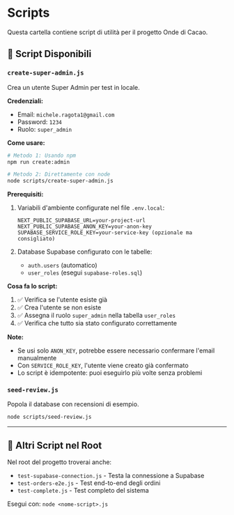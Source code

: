 # Scripts

Questa cartella contiene script di utilità per il progetto Onde di Cacao.

## 🔧 Script Disponibili

### `create-super-admin.js`

Crea un utente Super Admin per test in locale.

**Credenziali:**
- Email: `michele.ragota1@gmail.com`
- Password: `1234`
- Ruolo: `super_admin`

**Come usare:**

```bash
# Metodo 1: Usando npm
npm run create:admin

# Metodo 2: Direttamente con node
node scripts/create-super-admin.js
```

**Prerequisiti:**

1. Variabili d'ambiente configurate nel file `.env.local`:
   ```env
   NEXT_PUBLIC_SUPABASE_URL=your-project-url
   NEXT_PUBLIC_SUPABASE_ANON_KEY=your-anon-key
   SUPABASE_SERVICE_ROLE_KEY=your-service-key (opzionale ma consigliato)
   ```

2. Database Supabase configurato con le tabelle:
   - `auth.users` (automatico)
   - `user_roles` (esegui `supabase-roles.sql`)

**Cosa fa lo script:**

1. ✅ Verifica se l'utente esiste già
2. ✅ Crea l'utente se non esiste
3. ✅ Assegna il ruolo `super_admin` nella tabella `user_roles`
4. ✅ Verifica che tutto sia stato configurato correttamente

**Note:**

- Se usi solo `ANON_KEY`, potrebbe essere necessario confermare l'email manualmente
- Con `SERVICE_ROLE_KEY`, l'utente viene creato già confermato
- Lo script è idempotente: puoi eseguirlo più volte senza problemi

### `seed-review.js`

Popola il database con recensioni di esempio.

```bash
node scripts/seed-review.js
```

---

## 📝 Altri Script nel Root

Nel root del progetto troverai anche:

- `test-supabase-connection.js` - Testa la connessione a Supabase
- `test-orders-e2e.js` - Test end-to-end degli ordini
- `test-complete.js` - Test completo del sistema

Esegui con: `node <nome-script>.js`
